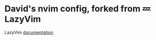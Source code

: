 # David's nvim config, forked from 💤 LazyVim

LazyVim [documentation](https://lazyvim.github.io/installation)
